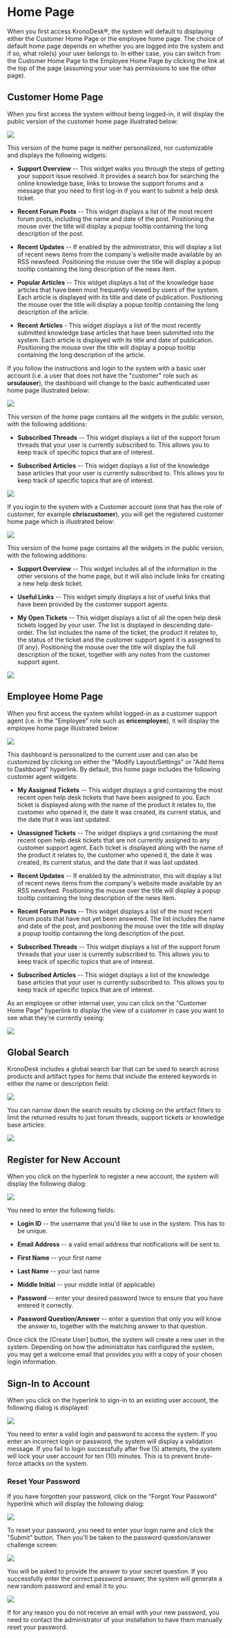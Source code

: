 # Home Page

When you first access KronoDesk®, the system will default to displaying
either the Customer Home Page or the employee home page. The choice of
default home page depends on whether you are logged into the system and
if so, what role(s) your user belongs to. In either case, you can switch
from the Customer Home Page to the Employee Home Page by clicking the
link at the top of the page (assuming your user has permissions to see
the other page).

## Customer Home Page

When you first access the system without being logged-in, it will
display the public version of the customer home page illustrated below:

![](img/Home_Page_11.png)




This version of the home page is neither personalized, nor customizable
and displays the following widgets:

-   **Support Overview** -- This widget walks you through the steps of
getting your support issue resolved. It provides a search box for
searching the online knowledge base, links to browse the support
forums and a message that you need to first log-in if you want to
submit a help desk ticket.

-   **Recent Forum Posts** -- This widget displays a list of the most
recent forum posts, including the name and date of the post.
Positioning the mouse over the title will display a popup tooltip
containing the long description of the post.

-   **Recent Updates** -- If enabled by the administrator, this will
display a list of recent news items from the company's website made
available by an RSS newsfeed. Positioning the mouse over the title
will display a popup tooltip containing the long description of the
news item.

-   **Popular Articles** -- This widget displays a list of the knowledge
base articles that have been most frequently viewed by users of the
system. Each article is displayed with its title and date of
publication. Positioning the mouse over the title will display a
popup tooltip containing the long description of the article.

-   **Recent Articles** - This widget displays a list of the most
recently submitted knowledge base articles that have been submitted
into the system. Each article is displayed with its title and date
of publication. Positioning the mouse over the title will display a
popup tooltip containing the long description of the article.

If you follow the instructions and login to the system with a basic user
account (i.e. a user that does not have the "customer" role such as
**ursulauser**), the dashboard will change to the basic authenticated
user home page illustrated below:

![](img/Home_Page_12.png)




This version of the home page contains all the widgets in the public
version, with the following additions:

-   **Subscribed Threads** -- This widget displays a list of the support
forum threads that your user is currently subscribed to. This allows
you to keep track of specific topics that are of interest.

-   **Subscribed Articles** -- This widget displays a list of the
knowledge base articles that your user is currently subscribed to.
This allows you to keep track of specific topics that are of
interest.

![](img/Home_Page_13.png)




If you login to the system with a Customer account (one that has the
role of customer, for example **chriscustomer**), you will get the
registered customer home page which is illustrated below:

![](img/Home_Page_14.png)




This version of the home page contains all the widgets in the public
version, with the following additions:

-   **Support Overview** -- This widget includes all of the information
in the other versions of the home page, but it will also include
links for creating a new help desk ticket.

-   **Useful Links** -- This widget simply displays a list of useful
links that have been provided by the customer support agents.

-   **My Open Tickets** -- This widget displays a list of all the open
help desk tickets logged by your user. The list is displayed in
descending date-order. The list includes the name of the ticket, the
product it relates to, the status of the ticket and the customer
support agent it is assigned to (if any). Positioning the mouse over
the title will display the full description of the ticket, together
with any notes from the customer support agent.

![](img/Home_Page_15.png)


## Employee Home Page

When you first access the system whilst logged-in as a customer support
agent (i.e. in the "Employee" role such as **ericemployee**), it will
display the employee home page illustrated below:

![](img/Home_Page_16.png)




This dashboard is personalized to the current user and can also be
customized by clicking on either the "Modify Layout/Settings" or "Add
Items to Dashboard" hyperlink. By default, this home page includes the
following customer agent widgets:

-   **My Assigned Tickets** -- This widget displays a grid containing
the most recent open help desk tickets that have been assigned to
you. Each ticket is displayed along with the name of the product it
relates to, the customer who opened it, the date it was created, its
current status, and the date that it was last updated.

-   **Unassigned Tickets** -- The widget displays a grid containing the
most recent open help desk tickets that are not currently assigned
to any customer support agent. Each ticket is displayed along with
the name of the product it relates to, the customer who opened it,
the date it was created, its current status, and the date that it
was last updated.

-   **Recent Updates** -- If enabled by the administrator, this will
display a list of recent news items from the company's website made
available by an RSS newsfeed. Positioning the mouse over the title
will display a popup tooltip containing the long description of the
news item.

-   **Recent Forum Posts** -- This widget displays a list of the most
recent forum posts that have not yet been answered. The list
includes the name and date of the post, and positioning the mouse
over the title will display a popup tooltip containing the long
description of the post.

-   **Subscribed Threads** -- This widget displays a list of the support
forum threads that your user is currently subscribed to. This allows
you to keep track of specific topics that are of interest.

-   **Subscribed Articles** -- This widget displays a list of the
knowledge base articles that your user is currently subscribed to.
This allows you to keep track of specific topics that are of
interest.

As an employee or other internal user, you can click on the "Customer
Home Page" hyperlink to display the view of a customer in case you want
to see what they're currently seeing:

![](img/Home_Page_17.png)




## Global Search

KronoDesk includes a global search bar that can be used to search across
products and artifact types for items that include the entered keywords
in either the name or description field:

![](img/Home_Page_18.png)




You can narrow down the search results by clicking on the artifact
filters to limit the returned results to just forum threads, support
tickets or knowledge base articles:

![](img/Home_Page_19.png)




## Register for New Account

When you click on the hyperlink to register a new account, the system
will display the following dialog:

![](img/Home_Page_20.png)


You need to enter the following fields:

-   **Login ID** -- the username that you'd like to use in the system.
This has to be unique.

-   **Email Address** -- a valid email address that notifications will
be sent to.

-   **First Name** -- your first name

-   **Last Name** -- your last name

-   **Middle Initial** -- your middle initial (if applicable)

-   **Password** -- enter your desired password twice to ensure that you
have entered it correctly.

-   **Password Question/Answer** -- enter a question that only you will
know the answer to, together with the matching answer to that
question.

Once click the \[Create User\] button, the system will create a new user
in the system. Depending on how the administrator has configured the
system, you may get a welcome email that provides you with a copy of
your chosen login information.

## Sign-In to Account

When you click on the hyperlink to sign-in to an existing user account,
the following dialog is displayed:

![](img/Home_Page_21.png)




You need to enter a valid login and password to access the system. If
you enter an incorrect login or password, the system will display a
validation message. If you fail to login successfully after five (5)
attempts, the system will lock your user account for ten (10) minutes.
This is to prevent brute-force attacks on the system.

### Reset Your Password

If you have forgotten your password, click on the "Forgot Your Password"
hyperlink which will display the following dialog:

![](img/Home_Page_22.png)




To reset your password, you need to enter your login name and click the
"Submit" button. Then you'll be taken to the password question/answer
challenge screen:

![](img/Home_Page_23.png)




You will be asked to provide the answer to your secret question. If you
successfully enter the correct password answer, the system will generate
a new random password and email it to you.

![](img/Home_Page_24.png)




If for any reason you do not receive an email with your new password,
you need to contact the administrator of your installation to have them
manually reset your password.

